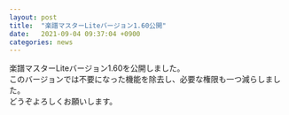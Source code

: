 ```yaml
---
layout: post
title:  "楽譜マスターLiteバージョン1.60公開"
date:   2021-09-04 09:37:04 +0900
categories: news
---
```


楽譜マスターLiteバージョン1.60を公開しました。  
このバージョンでは不要になった機能を除去し、必要な権限も一つ減らしました。  
どうぞよろしくお願いします。